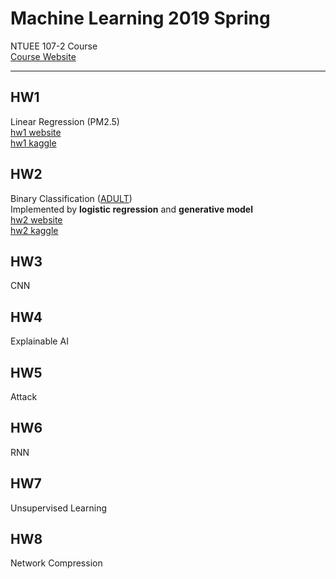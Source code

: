 # Machine Learning 2019 Spring
NTUEE 107-2 Course  
[Course Website](http://speech.ee.ntu.edu.tw/~tlkagk/courses_ML19.html)

***

## HW1
Linear Regression (PM2.5)  
[hw1 website](https://ntumlta2019.github.io/ml-web-hw1/)  
[hw1 kaggle](https://www.kaggle.com/c/ml2019spring-hw1)

## HW2
Binary Classification ([ADULT](https://archive.ics.uci.edu/ml/datasets/Adult))  
Implemented by **logistic regression** and **generative model**  
[hw2 website](https://ntumlta2019.github.io/ml-web-hw2/)  
[hw2 kaggle](https://www.kaggle.com/c/ml2019spring-hw2)

## HW3
CNN

## HW4
Explainable AI

## HW5
Attack

## HW6
RNN

## HW7
Unsupervised Learning

## HW8
Network Compression





